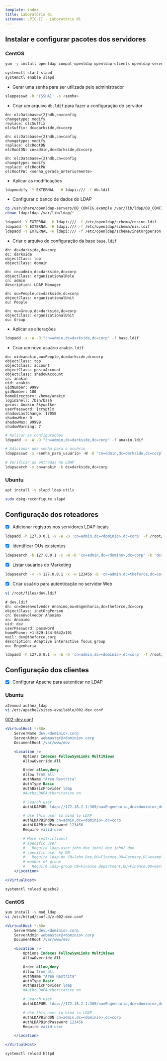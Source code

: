 ```yaml
---
template: index
title: Laboratório 01
sitename: LPIC-II - Laboratório 01
---
```


## Instalar e configurar pacotes dos servidores

### CentOS

```bash
yum -y install openldap compat-openldap openldap-clients openldap-servers openldap-servers-sql openldap-devel
```

```bash
systemctl start slapd
systemctl enable slapd
```

* Gerar uma senha para ser utilizada pelo administrador

```bash
slappasswd -h '{SSHA}' -s <senha>
```

* Criar um arquivo `db.ldif` para fazer a configuração do servidor

```ldif
dn: olcDatabase={2}hdb,cn=config
changetype: modify
replace: olcSuffix
olcSuffix: dc=darkside,dc=corp

dn: olcDatabase={2}hdb,cn=config
changetype: modify
replace: olcRootDN
olcRootDN: cn=admin,dc=darkside,dc=corp

dn: olcDatabase={2}hdb,cn=config
changetype: modify
replace: olcRootPW
olcRootPW: <senha_gerada_anteriormente>
```

* Aplicar as modificações

```bash
ldapmodify -Y EXTERNAL  -H ldapi:/// -f db.ldif
```

* Configurar o banco de dados do LDAP

```bash
cp /usr/share/openldap-servers/DB_CONFIG.example /var/lib/ldap/DB_CONFIG
chown ldap:ldap /var/lib/ldap/*

ldapadd -Y EXTERNAL -H ldapi:/// -f /etc/openldap/schema/cosine.ldif
ldapadd -Y EXTERNAL -H ldapi:/// -f /etc/openldap/schema/nis.ldif
ldapadd -Y EXTERNAL -H ldapi:/// -f /etc/openldap/schema/inetorgperson.ldif
```

* Criar o arquivo de configuração da base `base.ldif`

```ldif
dn: dc=darkside,dc=corp
dc: darkside
objectClass: top
objectClass: domain

dn: cn=admin,dc=darkside,dc=corp
objectClass: organizationalRole
cn: admin
description: LDAP Manager

dn: ou=People,dc=darkside,dc=corp
objectClass: organizationalUnit
ou: People

dn: ou=Group,dc=darkside,dc=corp
objectClass: organizationalUnit
ou: Group
```

* Aplicar as alterações

```bash
ldapadd -x -W -D "cn=admin,dc=darkside,dc=corp" -f base.ldif
```

* Criar um novo usuário `anakin.ldif`

```ldif
dn: uid=anakin,ou=People,dc=darkside,dc=corp
objectClass: top
objectClass: account
objectClass: posixAccount
objectClass: shadowAccount
cn: anakin
uid: anakin
uidNumber: 9999
gidNumber: 100
homeDirectory: /home/anakin
loginShell: /bin/bash
gecos: Anakin Skywalker
userPassword: {crypt}x
shadowLastChange: 17058
shadowMin: 0
shadowMax: 99999
shadowWarning: 7
```

```bash
# Aplicar as configurações
ldapadd -x -W -D "cn=admin,dc=darkside,dc=corp" -f anakin.ldif
```

```bash
# Adicionar uma senha para o usuário
ldappasswd -s <senha_para_usuário> -W -D "cn=admin,dc=darkside,dc=corp" -x "uid=anakin,ou=People,dc=darkside,dc=corp"
```

```bash
# Verificar as entradas no LDAP
ldapsearch -x cn=anakin -b dc=darkside,dc=corp
```

### Ubuntu

```bash
apt install -y slapd ldap-utils
```

```bash
sudo dpkg-reconfigure slapd
```

## Configuração dos roteadores

* [X] Adicionar registros nos servidores LDAP locais

```bash
ldapadd -h 127.0.0.1 -x -W -D 'cn=admin,dc=<dominio>,dc=corp' -f /root/files/<dominio>.ldif
```

* [X] Identificar OUs existentes

```bash
ldapsearch -h 127.0.0.1 -x -W -D 'cn=admin,dc=<domino>,dc=corp' -b 'dc=<dominio>,dc=<corp>' '(objectClass=organizationalUnit)'
```

* [X] Listar usuários do Marketing

```bash
ldapsearch -v -h 127.0.0.1 -x -w 123456 -D 'cn=admin,dc=theforce,dc=corp' -b 'dc=<dominio>,dc=<corp>' '(&(ou=Marketing) (objectClass=inetOrgPerson))'
```

* [X] Criar usuário para autenticação no servidor Web

```bash
vi /root/files/dev.ldif
```

```ldif
# dev.ldif
dn: cn=Desenvolvedor Anonimo,ou=Engenharia,dc=theforce,dc=corp
objectClass: inetOrgPerson
cn: Desenvolvedor Anonimo
sn: Anonimo
uid: dev
userPassword: password
homePhone: +1-829-144-9642x191
mail: dev@theforce.corp
description: Adaptive interactive focus group
ou: Engenharia

```

```bash
ldapadd -h 127.0.0.1 -x -W -D 'cn=admin,dc=<dominio>,dc=corp' -f /root/files/dev.ldif
```

## Configuração dos clientes

* [X] Configurar Apache para autenticar no LDAP

### Ubuntu

```bash
a2enmod authnz_ldap
vi /etc/apache2/sites-available/002-dev.conf
```

[002-dev.conf](ubnt/002-dev.conf)
```apache
<VirtualHost *:80>
    ServerName dev.<dominio>.corp
    ServerAdmin webmaster@<dominio>.corp
    DocumentRoot /var/www/dev

    <Location />
        Options Indexes FollowSymLinks MultiViews
        AllowOverride All

        Order allow,deny
        Allow from all
        AuthName "Area Restrita"
        AuthType Basic
        AuthBasicProvider ldap
        #AuthzLDAPAuthoritative on

        # Search user
        AuthLDAPURL ldap://172.18.2.1:389/ou=Engenharia,dc=<dominio>,dc=corp?uid?sub

        # Use this user to bind to LDAP
        AuthLDAPBindDN cn=admin,dc=<dominio>,dc=corp
        AuthLDAPBindPassword 123456
        Require valid-user

        # More restrictions!
        # specific user
        #   Require ldap-user john.doe john1.doe john2.doe
        # specific user by DN
        #   Require ldap-dn CN=John Doe,OU=Finance,OU=Germany,DC=example,DC=net
        # member of group
        #   Require ldap-group CN=Finance Department,OU=Finance,OU=Germany,DC=example,DC=net
    </Location>

</VirtualHost>
```

```bash
systemctl reload apache2
```

### CentOS

```bash
yum install -y mod_ldap
vi /etc/httpd/conf.d/z-002-dev.conf
```

```apache
<VirtualHost *:80>
    ServerName dev.<dominio>.corp
    ServerAdmin webmaster@<dominio>.corp
    DocumentRoot /var/www/dev

    <Location />
        Options Indexes FollowSymLinks MultiViews
        AllowOverride All

        Order allow,deny
        Allow from all
        AuthName "Area Restrita"
        AuthType Basic
        AuthBasicProvider ldap
        #AuthzLDAPAuthoritative on

        # Search user
        AuthLDAPURL ldap://172.18.2.1:389/ou=Engenharia,dc=<dominio>,dc=corp?uid?sub

        # Use this user to bind to LDAP
        AuthLDAPBindDN cn=admin,dc=<dominio>,dc=corp
        AuthLDAPBindPassword 123456
        Require valid-user

    </Location>

</VirtualHost>
```

```bash
systemctl reload httpd
```
